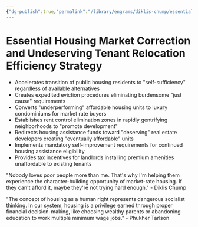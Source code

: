 ```yaml
---
{"dg-publish":true,"permalink":"/library/engrams/diklis-chump/essential-housing-market-correction-and-undeserving-tenant-relocation-efficiency-strategy/","tags":["DC/Aristocracy","DC/AS2"]}
---
```


# Essential Housing Market Correction and Undeserving Tenant Relocation Efficiency Strategy

- Accelerates transition of public housing residents to "self-sufficiency" regardless of available alternatives
- Creates expedited eviction procedures eliminating burdensome "just cause" requirements
- Converts "underperforming" affordable housing units to luxury condominiums for market rate buyers
- Establishes rent control elimination zones in rapidly gentrifying neighborhoods to "promote development"
- Redirects housing assistance funds toward "deserving" real estate developers creating "eventually affordable" units
- Implements mandatory self-improvement requirements for continued housing assistance eligibility
- Provides tax incentives for landlords installing premium amenities unaffordable to existing tenants

"Nobody loves poor people more than me. That's why I'm helping them experience the character-building opportunity of market-rate housing. If they can't afford it, maybe they're not trying hard enough." - Diklis Chump

"The concept of housing as a human right represents dangerous socialist thinking. In our system, housing is a privilege earned through proper financial decision-making, like choosing wealthy parents or abandoning education to work multiple minimum wage jobs." - Phukher Tarlson
